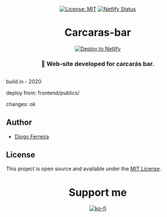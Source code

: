 <div align="center" style="margin-bottom:30px">

[![License: MIT](https://img.shields.io/badge/License-MIT-blue.svg)](https://opensource.org/licenses/MIT) [![Netlify Status](https://api.netlify.com/api/v1/badges/01a2e2de-d57d-4d89-8322-95685000e60f/deploy-status)](https://app.netlify.com/sites/carcaras/deploys/)

# Carcaras-bar

[![Deploy to Netlify](https://www.netlify.com/img/deploy/button.svg)](https://carcaras.netlify.com?repository=https://github.com/ArikBartzadok/Carcaras-bar/) 

### 🍺 Web-site developed for carcarás bar.

</div>

build in - 2020

deploy from: frontend/publics/

changes: ok

## Author

- [Diogo Ferreira](https://diogodeveloper.netlify.com/)

## License

This project is open source and available under the [MIT License](LICENSE).


<div align="center" style="margin-bottom:30px">

# Support me  
[![ko-fi](https://www.ko-fi.com/img/githubbutton_sm.svg)](https://ko-fi.com/C0C81IJH6)

</div>
